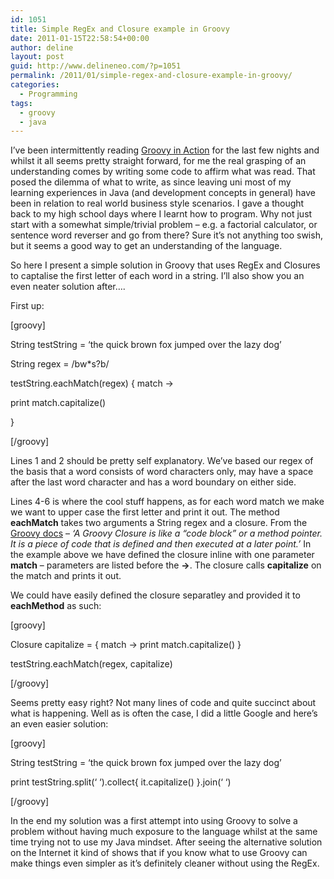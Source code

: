 ```yaml
---
id: 1051
title: Simple RegEx and Closure example in Groovy
date: 2011-01-15T22:58:54+00:00
author: deline
layout: post
guid: http://www.delineneo.com/?p=1051
permalink: /2011/01/simple-regex-and-closure-example-in-groovy/
categories:
  - Programming
tags:
  - groovy
  - java
---
```

I&#8217;ve been intermittently reading [Groovy in Action](http://www.amazon.com/Groovy-Action-Dierk-Koenig/dp/1932394842) for the last few nights and whilst it all seems pretty straight forward, for me the real grasping of an understanding comes by writing some code to affirm what was read. That posed the dilemma of what to write, as since leaving uni most of my learning experiences in Java (and development concepts in general) have been in relation to real world business style scenarios. I gave a thought back to my high school days where I learnt how to program. Why not just start with a somewhat simple/trivial problem &#8211; e.g. a factorial calculator, or sentence word reverser and go from there? Sure it&#8217;s not anything too swish, but it seems a good way to get an understanding of the language.

So here I present a simple solution in Groovy that uses RegEx and Closures to captalise the first letter of each word in a string. I&#8217;ll also show you an even neater solution after&#8230;.

First up:

[groovy]

String testString = &#8216;the quick brown fox jumped over the lazy dog&#8217;

String regex = /bw*s?b/

testString.eachMatch(regex) { match ->

print match.capitalize()

}

[/groovy]

Lines 1 and 2 should be pretty self explanatory. We&#8217;ve based our regex of the basis that a word consists of word characters only, may have a space after the last word character and has a word boundary on either side.

Lines 4-6 is where the cool stuff happens, as for each word match we make we want to upper case the first letter and print it out. The method **eachMatch** takes two arguments a String regex and a closure. From the [Groovy docs](http://groovy.codehaus.org/Closures) &#8211; _&#8216;A Groovy Closure is like a &#8220;code block&#8221; or a method pointer. It is a piece of code that is defined and then executed at a later point.&#8217;_ In the example above we have defined the closure inline with one parameter **match** &#8211; parameters are listed before the **->**. The closure calls **capitalize** on the match and prints it out.

We could have easily defined the closure separatley and provided it to **eachMethod** as such:

[groovy]

Closure capitalize = { match -> print match.capitalize() }

testString.eachMatch(regex, capitalize)

[/groovy]

Seems pretty easy right? Not many lines of code and quite succinct about what is happening. Well as is often the case, I did a little Google and here&#8217;s an even easier solution:

[groovy]

String testString = &#8216;the quick brown fox jumped over the lazy dog&#8217;

print testString.split(&#8216; &#8216;).collect{ it.capitalize() }.join(&#8216; &#8216;)

[/groovy]

In the end my solution was a first attempt into using Groovy to solve a problem without having much exposure to the language whilst at the same time trying not to use my Java mindset. After seeing the alternative solution on the Internet it kind of shows that if you know what to use Groovy can make things even simpler as it&#8217;s definitely cleaner without using the RegEx.
